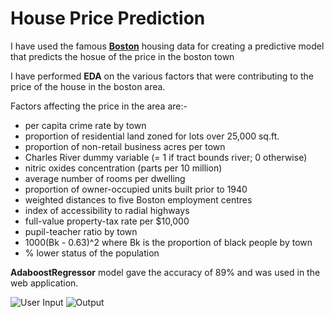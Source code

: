 # House Price Prediction
<p>I have used the famous <b><a href="https://archive.ics.uci.edu/ml/machine-learning-databases/housing/">Boston</a></b> housing data for creating a predictive model that predicts the hosue of the price in the boston town</p>
<p>I have performed <b>EDA</b> on the various factors that were contributing to the price of the house in the boston area.</p>
<p>Factors affecting the price in the area are:-</p>
<ul>
    <li>per capita crime rate by town</li>
    <li>proportion of residential land zoned for lots over 25,000 sq.ft.</li>
    <li>proportion of non-retail business acres per town</li>
    <li>Charles River dummy variable (= 1 if tract bounds river; 0 otherwise)</li>
    <li>nitric oxides concentration (parts per 10 million)</li>
    <li>average number of rooms per dwelling</li>
    <li>proportion of owner-occupied units built prior to 1940</li>
    <li>weighted distances to five Boston employment centres</li>
    <li>index of accessibility to radial highways</li>
    <li>full-value property-tax rate per $10,000</li>
    <li>pupil-teacher ratio by town</li>
    <li>1000(Bk - 0.63)^2 where Bk is the proportion of black people by town</li>
    <li>% lower status of the population</li>
</ul>
<p><b>AdaboostRegressor</b> model gave the accuracy of 89% and was used in the web application.</p>
<img src="https://drive.google.com/file/d/1EKCoBl_NfC9qXXb0duF67_MJB-v44ESH/view?usp=share_link" alt="User Input">
<img src="https://drive.google.com/file/d/19CAPkEdXKiaWj8iva7JcPqpgT8cTyflr/view?usp=share_link" alt="Output">

